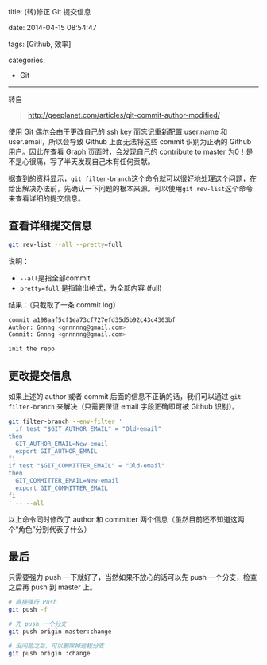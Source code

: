 title: (转)修正 Git 提交信息

date: 2014-04-15 08:54:47

tags: [Github, 效率]

categories: 
- Git


---
转自
>http://geeplanet.com/articles/git-commit-author-modified/

使用 Git 偶尔会由于更改自己的 ssh key 而忘记重新配置 user.name 和 user.email，所以会导致 Github 上面无法将这些 commit 识别为正确的 Github 用户。因此在查看 Graph 页面时，会发现自己的 contribute to master 为0！是不是心很痛，写了半天发现自己木有任何贡献。

据查到的资料显示，`git filter-branch`这个命令就可以很好地处理这个问题，在给出解决办法前，先确认一下问题的根本来源。可以使用`git rev-list`这个命令来查看详细的提交信息。

<!-- more -->

查看详细提交信息
-------
```bash
git rev-list --all --pretty=full
```
说明：
- `--all`是指全部commit
- `pretty=full` 是指输出格式，为全部内容 (full)


结果：（只截取了一条 commit log）

```bash
commit a198aaf5cf1ea73cf727efd35d5b92c43c4303bf
Author: Gnnng <gnnnnng@gmail.com>
Commit: Gnnng <gnnnnng@gmail.com>

init the repo

```

更改提交信息
------

如果上述的 author 或者 commit 后面的信息不正确的话，我们可以通过 `git filter-branch` 来解决（只需要保证 email 字段正确即可被 Github 识别）。


```bash
git filter-branch --env-filter '
  if test "$GIT_AUTHOR_EMAIL" = "Old-email"
then
  GIT_AUTHOR_EMAIL=New-email
  export GIT_AUTHOR_EMAIL
fi
if test "$GIT_COMMITTER_EMAIL" = "Old-email"
then
  GIT_COMMITTER_EMAIL=New-email
  export GIT_COMMITTER_EMAIL
fi
' -- --all

```
以上命令同时修改了 author 和 committer 两个信息（虽然目前还不知道这两个“角色”分别代表了什么）

最后
------
只需要强力 push 一下就好了，当然如果不放心的话可以先 push 一个分支，检查之后再 push 到 master 上。

```bash
# 直接强行 Push
git push -f

# 先 push 一个分支
git push origin master:change

# 没问题之后，可以删除掉远程分支
git push origin :change

```
